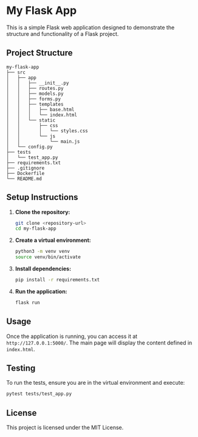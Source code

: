 # My Flask App

This is a simple Flask web application designed to demonstrate the structure and functionality of a Flask project.

## Project Structure

```
my-flask-app
├── src
│   ├── app
│   │   ├── __init__.py
│   │   ├── routes.py
│   │   ├── models.py
│   │   ├── forms.py
│   │   ├── templates
│   │   │   ├── base.html
│   │   │   └── index.html
│   │   └── static
│   │       ├── css
│   │       │   └── styles.css
│   │       └── js
│   │           └── main.js
│   └── config.py
├── tests
│   └── test_app.py
├── requirements.txt
├── .gitignore
├── Dockerfile
└── README.md
```

## Setup Instructions

1. **Clone the repository:**
   ```bash
   git clone <repository-url>
   cd my-flask-app
   ```

2. **Create a virtual environment:**
   ```bash
   python3 -m venv venv
   source venv/bin/activate
   ```

3. **Install dependencies:**
   ```bash
   pip install -r requirements.txt
   ```

4. **Run the application:**
   ```bash
   flask run
   ```

## Usage

Once the application is running, you can access it at `http://127.0.0.1:5000/`. The main page will display the content defined in `index.html`.

## Testing

To run the tests, ensure you are in the virtual environment and execute:
```bash
pytest tests/test_app.py
```

## License

This project is licensed under the MIT License.